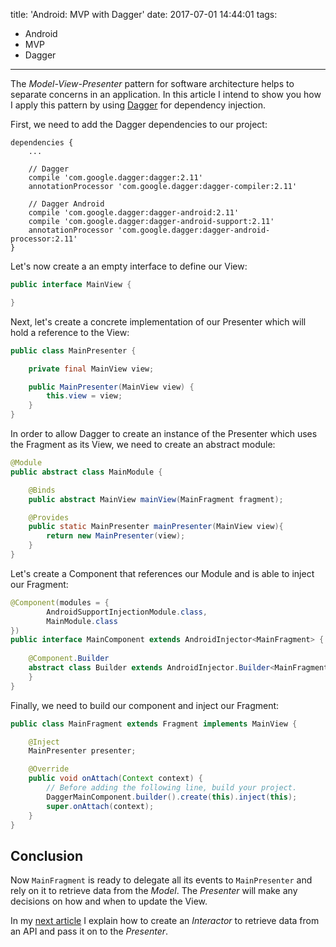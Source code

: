 title: 'Android: MVP with Dagger'
date: 2017-07-01 14:44:01
tags:
- Android
- MVP
- Dagger
---
The _Model-View-Presenter_ pattern for software architecture helps to separate concerns in an application. In this article I intend to show you how I apply this pattern by using [Dagger](http://google.github.io/dagger/) for dependency injection.

First, we need to add the Dagger dependencies to our project:
```Gradle
dependencies {
    ...

    // Dagger
    compile 'com.google.dagger:dagger:2.11'
    annotationProcessor 'com.google.dagger:dagger-compiler:2.11'

    // Dagger Android
    compile 'com.google.dagger:dagger-android:2.11'
    compile 'com.google.dagger:dagger-android-support:2.11'
    annotationProcessor 'com.google.dagger:dagger-android-processor:2.11'
}
```
Let's now create a an empty interface to define our View:
```Java
public interface MainView {

}
```
Next, let's create a concrete implementation of our Presenter which will hold a reference to the View:

```Java
public class MainPresenter {

    private final MainView view;

    public MainPresenter(MainView view) {
        this.view = view;
    }
}
```
In order to allow Dagger to create an instance of the Presenter which uses the Fragment as its View, we need to create an abstract module:
```Java
@Module
public abstract class MainModule {

    @Binds
    public abstract MainView mainView(MainFragment fragment);

    @Provides
    public static MainPresenter mainPresenter(MainView view){
        return new MainPresenter(view);
    }
}
```
Let's create a Component that references our Module and is able to inject our Fragment:
```Java
@Component(modules = {
        AndroidSupportInjectionModule.class,
        MainModule.class
})
public interface MainComponent extends AndroidInjector<MainFragment> {
    
    @Component.Builder
    abstract class Builder extends AndroidInjector.Builder<MainFragment> {
    }
}
```
Finally, we need to build our component and inject our Fragment:
```Java
public class MainFragment extends Fragment implements MainView {

    @Inject
    MainPresenter presenter;

    @Override
    public void onAttach(Context context) {
        // Before adding the following line, build your project.
        DaggerMainComponent.builder().create(this).inject(this);
        super.onAttach(context);
    }
}
```

Conclusion
----------

Now `MainFragment` is ready to delegate all its events to `MainPresenter` and rely on it to retrieve data from the _Model_. The _Presenter_ will make any decisions on how and when to update the View.

In my [next article](http://soflete.github.io/2016/04/07/Interactors-with-Retrofit-and-RxJava/) I explain how to create an _Interactor_ to retrieve data from an API and pass it on to the _Presenter_.
